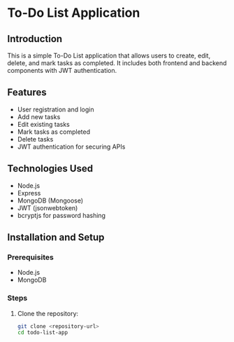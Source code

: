 # To-Do List Application

## Introduction
This is a simple To-Do List application that allows users to create, edit, delete, and mark tasks as completed. It includes both frontend and backend components with JWT authentication.

## Features
- User registration and login
- Add new tasks
- Edit existing tasks
- Mark tasks as completed
- Delete tasks
- JWT authentication for securing APIs

## Technologies Used
- Node.js
- Express
- MongoDB (Mongoose)
- JWT (jsonwebtoken)
- bcryptjs for password hashing

## Installation and Setup

### Prerequisites
- Node.js
- MongoDB

### Steps
1. Clone the repository:
   ```bash
   git clone <repository-url>
   cd todo-list-app